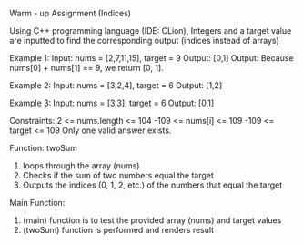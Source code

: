 Warm - up Assignment (Indices)

Using C++ programming language (IDE: CLion), Integers and a target value are inputted to find the corresponding output (indices instead of arrays)

Example 1: 
Input: nums = [2,7,11,15], target = 9
Output: [0,1]
Output: Because nums[0] + nums[1] == 9, we return [0, 1].

Example 2: 
Input: nums = [3,2,4], target = 6
Output: [1,2]

Example 3: 
Input: nums = [3,3], target = 6
Output: [0,1]

Constraints:
2 <= nums.length <= 104
-109 <= nums[i] <= 109
-109 <= target <= 109 Only one valid answer exists.

Function: twoSum
  1. loops through the array (nums)
  2. Checks if the sum of two numbers equal the target
  3. Outputs the indices (0, 1, 2, etc.) of the numbers that equal the target

Main Function: 
  1. (main) function is to test the provided array (nums) and target values
  2. (twoSum) function is performed and renders result


